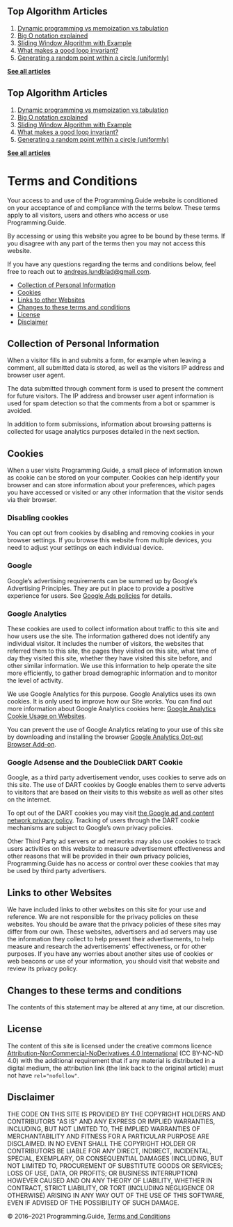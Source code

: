 <span class="underline"></span>

<span class="underline"></span>

Top Algorithm Articles
----------------------

1.  [Dynamic programming vs memoization vs tabulation](dynamic-programming-vs-memoization-vs-tabulation.html)
2.  [Big O notation explained](big-o-notation-explained.html)
3.  [Sliding Window Algorithm with Example](sliding-window-example.html)
4.  [What makes a good loop invariant?](what-makes-a-good-loop-invariant.html)
5.  [Generating a random point within a circle (uniformly)](random-point-within-circle.html)

[**See all articles**](index.html)

<span class="underline"></span>

Top Algorithm Articles
----------------------

1.  [Dynamic programming vs memoization vs tabulation](dynamic-programming-vs-memoization-vs-tabulation.html)
2.  [Big O notation explained](big-o-notation-explained.html)
3.  [Sliding Window Algorithm with Example](sliding-window-example.html)
4.  [What makes a good loop invariant?](what-makes-a-good-loop-invariant.html)
5.  [Generating a random point within a circle (uniformly)](random-point-within-circle.html)

[**See all articles**](index.html)

Terms and Conditions
====================

Your access to and use of the Programming.Guide website is conditioned on your acceptance of and compliance with the terms below. These terms apply to all visitors, users and others who access or use Programming.Guide.

By accessing or using this website you agree to be bound by these terms. If you disagree with any part of the terms then you may not access this website.

If you have any questions regarding the terms and conditions below, feel free to reach out to andreas.lundblad@gmail.com.

-   [Collection of Personal Information](https://programming.guide/collection-of-personal-information)
-   [Cookies](terms-and-conditions.html#cookies)
-   [Links to other Websites](terms-and-conditions.html#external-links)
-   [Changes to these terms and conditions](terms-and-conditions.html#changes)
-   [License](terms-and-conditions.html#license)
-   [Disclaimer](terms-and-conditions.html#disclaimer)

Collection of Personal Information
----------------------------------

When a visitor fills in and submits a form, for example when leaving a comment, all submitted data is stored, as well as the visitors IP address and browser user agent.

The data submitted through comment form is used to present the comment for future visitors. The IP address and browser user agent information is used for spam detection so that the comments from a bot or spammer is avoided.

In addition to form submissions, information about browsing patterns is collected for usage analytics purposes detailed in the next section.

Cookies
-------

When a user visits Programming.Guide, a small piece of information known as cookie can be stored on your computer. Cookies can help identify your browser and can store information about your preferences, which pages you have accessed or visited or any other information that the visitor sends via their browser.

### Disabling cookies

You can opt out from cookies by disabling and removing cookies in your browser settings. If you browse this website from multiple devices, you need to adjust your settings on each individual device.

### Google

Google’s advertising requirements can be summed up by Google’s Advertising Principles. They are put in place to provide a positive experience for users. See [Google Ads policies](https://support.google.com/adwordspolicy/answer/1316548?hl=en) for details.

### Google Analytics

These cookies are used to collect information about traffic to this site and how users use the site. The information gathered does not identify any individual visitor. It includes the number of visitors, the websites that referred them to this site, the pages they visited on this site, what time of day they visited this site, whether they have visited this site before, and other similar information. We use this information to help operate the site more efficiently, to gather broad demographic information and to monitor the level of activity.

We use Google Analytics for this purpose. Google Analytics uses its own cookies. It is only used to improve how our Site works. You can find out more information about Google Analytics cookies here: [Google Analytics Cookie Usage on Websites](https://developers.google.com/analytics/resources/concepts/gaConceptsCookies).

You can prevent the use of Google Analytics relating to your use of this site by downloading and installing the browser [Google Analytics Opt-out Browser Add-on](https://tools.google.com/dlpage/gaoptout).

### Google Adsense and the DoubleClick DART Cookie

Google, as a third party advertisement vendor, uses cookies to serve ads on this site. The use of DART cookies by Google enables them to serve adverts to visitors that are based on their visits to this website as well as other sites on the internet.

To opt out of the DART cookies you may visit [the Google ad and content network privacy policy](http://www.google.com/privacy_ads.html). Tracking of users through the DART cookie mechanisms are subject to Google’s own privacy policies.

Other Third Party ad servers or ad networks may also use cookies to track users activities on this website to measure advertisement effectiveness and other reasons that will be provided in their own privacy policies, Programming.Guide has no access or control over these cookies that may be used by third party advertisers.

Links to other Websites
-----------------------

We have included links to other websites on this site for your use and reference. We are not responsible for the privacy policies on these websites. You should be aware that the privacy policies of these sites may differ from our own. These websites, advertisers and ad servers may use the information they collect to help present their advertisements, to help measure and research the advertisements' effectiveness, or for other purposes. If you have any worries about another sites use of cookies or web beacons or use of your information, you should visit that website and review its privacy policy.

Changes to these terms and conditions
-------------------------------------

The contents of this statement may be altered at any time, at our discretion.

License
-------

The content of this site is licensed under the creative commons licence [Attribution-NonCommercial-NoDerivatives 4.0 International](https://creativecommons.org/licenses/by-nc-nd/4.0/) (CC BY-NC-ND 4.0) with the additional requirement that if any material is distributed in a digital medium, the attribution link (the link back to the original article) must not have `rel="nofollow"`.

Disclaimer
----------

<span class="small">THE CODE ON THIS SITE IS PROVIDED BY THE COPYRIGHT HOLDERS AND CONTRIBUTORS "AS IS" AND ANY EXPRESS OR IMPLIED WARRANTIES, INCLUDING, BUT NOT LIMITED TO, THE IMPLIED WARRANTIES OF MERCHANTABILITY AND FITNESS FOR A PARTICULAR PURPOSE ARE DISCLAIMED. IN NO EVENT SHALL THE COPYRIGHT HOLDER OR CONTRIBUTORS BE LIABLE FOR ANY DIRECT, INDIRECT, INCIDENTAL, SPECIAL, EXEMPLARY, OR CONSEQUENTIAL DAMAGES (INCLUDING, BUT NOT LIMITED TO, PROCUREMENT OF SUBSTITUTE GOODS OR SERVICES; LOSS OF USE, DATA, OR PROFITS; OR BUSINESS INTERRUPTION) HOWEVER CAUSED AND ON ANY THEORY OF LIABILITY, WHETHER IN CONTRACT, STRICT LIABILITY, OR TORT (INCLUDING NEGLIGENCE OR OTHERWISE) ARISING IN ANY WAY OUT OF THE USE OF THIS SOFTWARE, EVEN IF ADVISED OF THE POSSIBILITY OF SUCH DAMAGE.</span>

© 2016–2021 Programming.Guide, [Terms and Conditions](terms-and-conditions.html)
